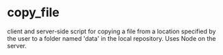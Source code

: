 # copy_file
client and server-side script for copying a file from a location specified by the user to a folder named 'data' in the local repository.  Uses Node on the server.
